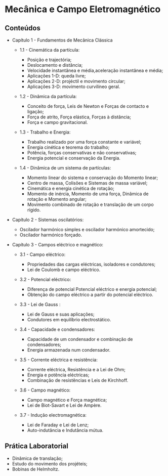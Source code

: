 # Mecânica e Campo Eletromagnético
## Conteúdos
* Capítulo 1 - Fundamentos de Mecânica Clássica 
  * 1.1 - Cinemática da partícula: 
    * Posição e trajectória;
    * Deslocamento e distância;
    * Velocidade instantânea e média,aceleração instantânea e média; 
    * Aplicações 1-D: queda livre;
    * Aplicações 2-D: projéctil e movimento circular; 
    * Aplicações 3-D: movimento curvilíneo geral.

  * 1.2 - Dinâmica da partícula: 
    * Conceito de força, Leis de Newton e Forças de contacto e ligação;
    * Força de atrito, Força elástica, Forças à distância;
    * Força e campo gravitacional.

  * 1.3 - Trabalho e Energia: 
    * Trabalho realizado por uma força constante e variável; 
    * Energia cinética e teorema do trabalho; 
    * Potência, forças conservativas e não conservativas;
    * Energia potencial e conservação da Energia. 

  * 1.4 - Dinâmica de um sistema de partículas: 
    * Momento linear do sistema e conservação do Momento linear; 
    * Centro de massa, Colisões e Sistemas de massa variável; 
    * Cinemática e energia cinética de rotação; 
    * Momento de inércia, Momento de uma força, Dinâmica de rotação e Momento angular; 
    * Movimento combinado de rotação e translação de um corpo rígido. 

* Capítulo 2 - Sistemas oscilatórios:
  * Oscilador harmónico simples e oscilador harmónico amortecido; 
  * Oscilador harmónico forçado.

* Capítulo 3 - Campos eléctrico e magnético: 

  * 3.1 - Campo eléctrico: 
    * Propriedades das cargas eléctricas, isoladores e condutores;
    * Lei de Coulomb e campo eléctrico.

  * 3.2 - Potencial eléctrico: 
    * Diferença de potencial Potencial eléctrico e energia potencial; 
    * Obtenção do campo eléctrico a partir do potencial eléctrico. 

  * 3.3 - Lei de Gauss :
    * Lei de Gauss e suas aplicações; 
    * Condutores em equilíbrio electrostático.

  * 3.4 - Capacidade e condensadores:
    * Capacidade de um condensador e combinação de condensadores;
    * Energia armazenada num condensador.  

  * 3.5 - Corrente eléctrica e resistência: 
    * Corrente eléctrica, Resistência e a Lei de Ohm; 
    * Energia e potência eléctricas;
    * Combinação de resistências e Leis de Kirchhoff.

  * 3.6 - Campo magnético:
    * Campo magnético e Força magnética;
    * Lei de Biot-Savart e Lei de Ampère.

  * 3.7 - Indução electromagnética:
    * Lei de Faraday e Lei de Lenz; 
    * Auto-indutância e Indutância mútua.
## Prática Laboratorial
* Dinâmica de translação;
* Estudo do movimento dos projéteis;
* Bobinas de Helmholtz.

